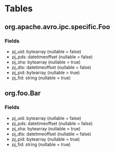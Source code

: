# Tables
## org.apache.avro.ipc.specific.Foo
### Fields
* pj_uid: bytearray (nullable = false)
* pj_pds: datetimeoffset (nullable = false)
* pj_sha: bytearray (nullable = true)
* pj_dts: datetimeoffset (nullable = false)
* pj_pid: bytearray (nullable = true)
* pj_fid: string (nullable = true)
## org.foo.Bar
### Fields
* pj_uid: bytearray (nullable = false)
* pj_pds: datetimeoffset (nullable = false)
* pj_sha: bytearray (nullable = true)
* pj_dts: datetimeoffset (nullable = false)
* pj_pid: bytearray (nullable = true)
* pj_fid: string (nullable = true)
